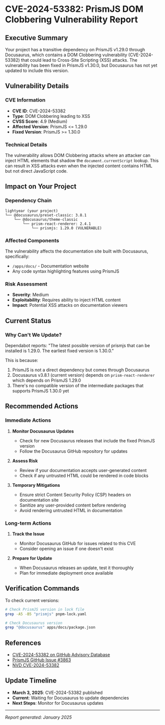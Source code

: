 # CVE-2024-53382: PrismJS DOM Clobbering Vulnerability Report

## Executive Summary

Your project has a transitive dependency on PrismJS v1.29.0 through Docusaurus, which contains a DOM Clobbering vulnerability (CVE-2024-53382) that could lead to Cross-Site Scripting (XSS) attacks. The vulnerability has been fixed in PrismJS v1.30.0, but Docusaurus has not yet updated to include this version.

## Vulnerability Details

### CVE Information
- **CVE ID**: CVE-2024-53382
- **Type**: DOM Clobbering leading to XSS
- **CVSS Score**: 4.9 (Medium)
- **Affected Version**: PrismJS <= 1.29.0
- **Fixed Version**: PrismJS >= 1.30.0

### Technical Details
The vulnerability allows DOM Clobbering attacks where an attacker can inject HTML elements that shadow the `document.currentScript` lookup. This can result in XSS attacks even when the injected content contains HTML but not direct JavaScript code.

## Impact on Your Project

### Dependency Chain
```
lightyear (your project)
└── @docusaurus/preset-classic: 3.8.1
    └── @docusaurus/theme-classic
        └── prism-react-renderer: 2.4.1
            └── prismjs: 1.29.0 (VULNERABLE)
```

### Affected Components
The vulnerability affects the documentation site built with Docusaurus, specifically:
- `/apps/docs/` - Documentation website
- Any code syntax highlighting features using PrismJS

### Risk Assessment
- **Severity**: Medium
- **Exploitability**: Requires ability to inject HTML content
- **Impact**: Potential XSS attacks on documentation viewers

## Current Status

### Why Can't We Update?
Dependabot reports: "The latest possible version of prismjs that can be installed is 1.29.0. The earliest fixed version is 1.30.0."

This is because:
1. PrismJS is not a direct dependency but comes through Docusaurus
2. Docusaurus v3.8.1 (current version) depends on `prism-react-renderer` which depends on PrismJS 1.29.0
3. There's no compatible version of the intermediate packages that supports PrismJS 1.30.0 yet

## Recommended Actions

### Immediate Actions

1. **Monitor Docusaurus Updates**
   - Check for new Docusaurus releases that include the fixed PrismJS version
   - Follow the Docusaurus GitHub repository for updates

2. **Assess Risk**
   - Review if your documentation accepts user-generated content
   - Check if any untrusted HTML could be rendered in code blocks

3. **Temporary Mitigations**
   - Ensure strict Content Security Policy (CSP) headers on documentation site
   - Sanitize any user-provided content before rendering
   - Avoid rendering untrusted HTML in documentation

### Long-term Actions

1. **Track the Issue**
   - Monitor Docusaurus GitHub for issues related to this CVE
   - Consider opening an issue if one doesn't exist

2. **Prepare for Update**
   - When Docusaurus releases an update, test it thoroughly
   - Plan for immediate deployment once available

## Verification Commands

To check current versions:
```bash
# Check PrismJS version in lock file
grep -A5 -B5 "prismjs" pnpm-lock.yaml

# Check Docusaurus version
grep "@docusaurus" apps/docs/package.json
```

## References

- [CVE-2024-53382 on GitHub Advisory Database](https://github.com/advisories/GHSA-x7hr-w5r2-h6wg)
- [PrismJS GitHub Issue #3863](https://github.com/PrismJS/prism/pull/3863)
- [NVD CVE-2024-53382](https://nvd.nist.gov/vuln/detail/CVE-2024-53382)

## Update Timeline

- **March 3, 2025**: CVE-2024-53382 published
- **Current**: Waiting for Docusaurus to update dependencies
- **Next Steps**: Monitor for Docusaurus updates

---

*Report generated: January 2025*